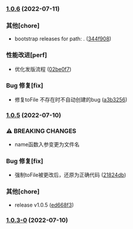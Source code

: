 

### [1.0.6](https://github.com/yuntian001/vite-plugin-autogeneration-import-file/compare/2.0.6...1.0.6) (2022-07-11)


### 其他[chore]

* bootstrap releases for path: . ([344f908](https://github.com/yuntian001/vite-plugin-autogeneration-import-file/commit/344f9089177864061d22cd3834228010e041b6a8))


### 性能改进[perf]

* 优化发版流程 ([02be0f7](https://github.com/yuntian001/vite-plugin-autogeneration-import-file/commit/02be0f7f2b3d6ececa3b55ed25cbae9d34ad2771))


### Bug 修复[fix]

* 修复toFile 不存在时不自动创建的bug ([a3b3256](https://github.com/yuntian001/vite-plugin-autogeneration-import-file/commit/a3b32563703925dfd31341ba633706fdb0ab06ca))

### [1.0.5](https://github.com/yuntian001/vite-plugin-autogeneration-import-file/compare/2.0.6...1.0.6) (2022-07-10)


### ⚠ BREAKING CHANGES

* name函数入参变更为文件名

### Bug 修复[fix]

* 强制toFile被更改后，还原为正确代码 ([21824db](https://github.com/yuntian001/vite-plugin-autogeneration-import-file/commit/21824db0549cb20c5899d4da8b2d2427fd0b8520))


### 其他[chore]

* release v1.0.5 ([ed668f3](https://github.com/yuntian001/vite-plugin-autogeneration-import-file/commit/ed668f3646ca933e9cb8afd48054068a806a1a49))

### [1.0.3-0](https://github.com/yuntian001/vite-plugin-autogeneration-import-file/compare/2.0.6...1.0.6) (2022-07-10)